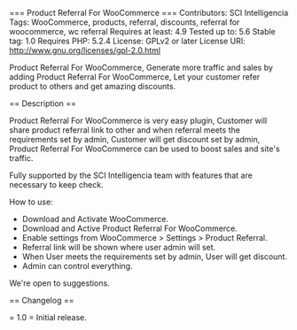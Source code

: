 === Product Referral For WooCommerce ===
Contributors: SCI Intelligencia
Tags: WooCommerce, products, referral, discounts, referral for woocommerce, wc referral
Requires at least: 4.9
Tested up to: 5.6
Stable tag: 1.0
Requires PHP: 5.2.4
License: GPLv2 or later
License URI: http://www.gnu.org/licenses/gpl-2.0.html

Product Referral For WooCommerce, Generate more traffic and sales by adding Product Referral For WooCommerce, Let your customer refer product to others and get amazing discounts.

== Description ==

Product Referral For WooCommerce is very easy plugin, Customer will share product referral link to other and when referral meets the requirements set by admin, Customer will get discount set by admin, Product Referral For WooCommerce can be used to boost sales and site's traffic.

Fully supported by the SCI Intelligencia team with features that are necessary to keep check.

How to use:

* Download and Activate WooCommerce.
* Download and Active Product Referral For WooCommerce.
* Enable settings from WooCommerce > Settings > Product Referral.
* Referral link will be shown where user admin will set.
* When User meets the requirements set by admin, User will get discount.
* Admin can control everything.

We're open to suggestions. 

== Changelog ==

= 1.0 =
Initial release.
